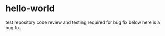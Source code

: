 # hello-world
test repository
code review and testing required for bug fix below
here is a bug fix.
